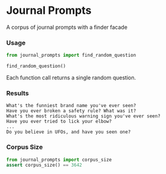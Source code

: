 # Journal Prompts
A corpus of journal prompts with a finder facade

### Usage
```python
from journal_prompts import find_random_question

find_random_question()
```
Each function call returns a single random question.

### Results
```
What's the funniest brand name you've ever seen?
Have you ever broken a safety rule? What was it?
What's the most ridiculous warning sign you've ever seen?
Have you ever tried to lick your elbow?
...
Do you believe in UFOs, and have you seen one?
```

### Corpus Size
```python
from journal_prompts import corpus_size
assert corpus_size() == 3642
```
